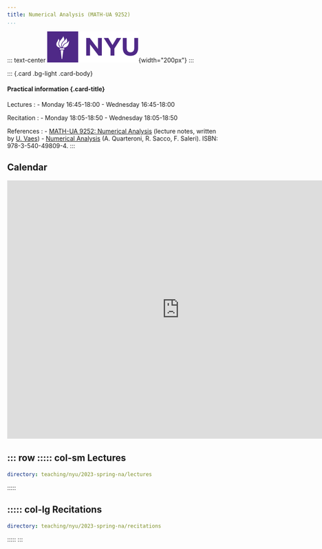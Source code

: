 ```yaml
---
title: Numerical Analysis (MATH-UA 9252)
...
```


::: text-center
![](/static/nyu_logo.svg){width="200px"}
:::

::: {.card .bg-light .card-body}

#### Practical information {.card-title}

Lectures
:   - Monday 16:45-18:00
    - Wednesday 16:45-18:00

Recitation
:   - Monday 18:05-18:50
    - Wednesday 18:05-18:50

References
:   - [MATH-UA 9252: Numerical Analysis](https://urbain.vaes.uk/static/teaching/numerical_analysis_fall/build/main.pdf)
      (lecture notes, written by [U. Vaes](https://urbain.vaes.uk))
    - [Numerical Analysis](https://link.springer.com/book/10.1007/b98885)
      (A. Quarteroni, R. Sacco, F. Saleri).
      ISBN: 978-3-540-49809-4.
:::

Calendar
--------

<iframe src="https://calendar.google.com/calendar/embed?src=c_196f6bc4e9f68f2393573d13ca5f0ec563cfd9a6279b8e3fb524dc8adf26fd20%40group.calendar.google.com&ctz=Europe%2FBrussels" style="border: 0" width="800" height="600" frameborder="0" scrolling="no"></iframe>

::: row
::::: col-sm
Lectures
--------

~~~ {.yaml .widget name="explorer"}
directory: teaching/nyu/2023-spring-na/lectures
~~~
:::::

::::: col-lg
Recitations
-----------

~~~ {.yaml .widget name="explorer"}
directory: teaching/nyu/2023-spring-na/recitations
~~~
:::::
:::
